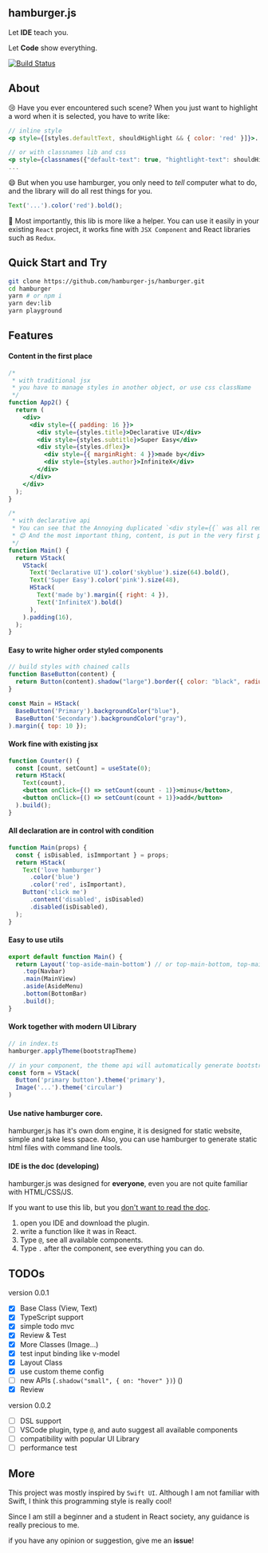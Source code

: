 ## hamburger.js

Let **IDE** teach you.

Let **Code** show everything.

[![Build Status](https://travis-ci.org/hamburger-js/hamburger.svg?branch=master)](https://travis-ci.org/hamburger-js/hamburger)

## About

😢 Have you ever encountered such scene? When you just want to highlight a word when it is selected, you have to write like:

```jsx
// inline style
<p style={[styles.defaultText, shouldHighlight && { color: 'red' }]}>...</p>

// or with classnames lib and css
<p style={classnames({"default-text": true, "hightlight-text": shouldHighlight})}>...</p>
...

```

😄 But when you use hamburger, you only need to _tell_ computer what to do, and the library will do all rest things for you.

```js
Text('...').color('red').bold();
```

🦉 Most importantly, this lib is more like a helper. You can use it easily in your existing `React` project, it works fine with `JSX Component` and React libraries such as `Redux`.

## Quick Start and Try

```bash
git clone https://github.com/hamburger-js/hamburger.git
cd hamburger
yarn # or npm i
yarn dev:lib
yarn playground
```

## Features

#### Content in the first place

```jsx harmony
/*
 * with traditional jsx
 * you have to manage styles in another object, or use css className
 */
function App2() {
  return (
    <div>
      <div style={{ padding: 16 }}>
        <div style={styles.title}>Declarative UI</div>
        <div style={styles.subtitle}>Super Easy</div>
        <div style={styles.dflex}>
          <div style={{ marginRight: 4 }}>made by</div>
          <div style={styles.author}>InfiniteX</div>
        </div>
      </div>
    </div>
  );
}

/*
 * with declarative api
 * You can see that the Annoying duplicated `<div style={{` was all removed!
 * 😊 And the most important thing, content, is put in the very first place.
 */
function Main() {
  return VStack(
    VStack(
      Text('Declarative UI').color('skyblue').size(64).bold(),
      Text('Super Easy').color('pink').size(48),
      HStack(
        Text('made by').margin({ right: 4 }),
        Text('InfiniteX').bold()
      ),
    ).padding(16),
  );
}
```

#### Easy to write higher order styled components

```js
// build styles with chained calls
function BaseButton(content) {
  return Button(content).shadow("large").border({ color: "black", radius: 4, width: 1 });
}

const Main = HStack(
  BaseButton('Primary').backgroundColor("blue"),
  BaseButton('Secondary').backgroundColor("gray"),
).margin({ top: 10 });
```

#### Work fine with existing jsx

```jsx harmony
function Counter() {
  const [count, setCount] = useState(0);
  return HStack(
    Text(count),
    <button onClick={() => setCount(count - 1)}>minus</button>,
    <button onClick={() => setCount(count + 1)}>add</button>
  ).build();
}
```

#### All declaration are in control with condition

```jsx harmony
function Main(props) {
  const { isDisabled, isImmportant } = props;
  return HStack(
    Text('love hamburger')
      .color('blue')
      .color('red', isImportant),
    Button('click me')
      .content('disabled', isDisabled)
      .disabled(isDisabled),
  );
}
```

#### Easy to use utils

```jsx harmony
export default function Main() {
  return Layout('top-aside-main-bottom') // or top-main-bottom, top-main, top-aside-main, etc...
    .top(Navbar)
    .main(MainView)
    .aside(AsideMenu)
    .bottom(BottomBar)
    .build();
}
```


#### Work together with modern UI Library

```jsx harmony
// in index.ts
hamburger.applyTheme(bootstrapTheme)

// in your component, the theme api will automatically generate bootstrap className for you.
const form = VStack(
  Button('primary button').theme('primary'),
  Image('...').theme('circular')
)
```



#### Use native hamburger core.

hamburger.js has it's own dom engine, it is designed for static website, simple and take less space.
Also, you can use hamburger to generate static html files with command line tools.

#### IDE is the doc (developing)

hamburger.js was designed for **everyone**, even you are not quite familiar with HTML/CSS/JS.

If you want to use this lib, but you <u>don't want to read the doc</u>.

1. open you IDE and download the plugin.
2. write a function like it was in React.
3. Type `@`, see all available components.
4. Type `.` after the component, see everything you can do.

## TODOs

version 0.0.1

- [x] Base Class (View, Text)
- [x] TypeScript support
- [x] simple todo mvc
- [x] Review & Test
- [x] More Classes (Image...)
- [x] test input binding like v-model
- [x] Layout Class
- [x] use custom theme config
- [ ] new APIs (`.shadow("small", { on: "hover" })`) ()
- [x] Review

version 0.0.2
- [ ] DSL support
- [ ] VSCode plugin, type `@`, and auto suggest all available components
- [ ] compatibility with popular UI Library
- [ ] performance test

## More

This project was mostly inspired by `Swift UI`. Although I am not familiar with Swift, I think this programming style is really cool!

Since I am still a beginner and a student in React society, any guidance is really precious to me.

if you have any opinion or suggestion, give me an **issue**!
